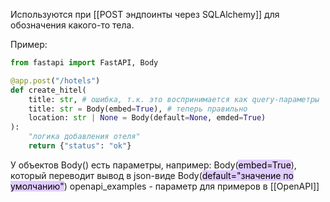 Используются при [[POST эндпоинты через SQLAlchemy]] для обозначения какого-то тела.

Пример:
```python
from fastapi import FastAPI, Body

@app.post("/hotels")
def create_hitel(
	title: str, # ошибка, т.к. это воспринимается как query-параметры
	title: str = Body(embed=True), # теперь правильно
	location: str | None = Body(default=None, emded=True)
):
	"логика добавления отеля"
	return {"status": "ok"}
```

У объектов Body() есть параметры, например:
	Body(<mark style="background: #D2B3FFA6;">embed=True</mark>), который переводит вывод в json-виде
	Body(<mark style="background: #D2B3FFA6;">default="значение по умолчанию"</mark>)
	openapi_examples - параметр для примеров в [[OpenAPI]] 